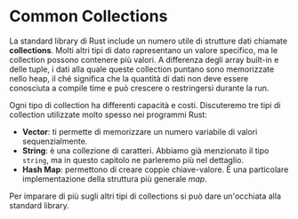 # Common Collections
La standard library di Rust include un numero utile di strutture dati chiamate **collections**. Molti altri tipi di dato rapresentano un valore specifico, ma le collection possono contenere più valori. A differenza degli array built-in e delle tuple, i dati alla quale queste collection puntano sono memorizzate nello heap, il ché significa che la quantità di dati non deve essere conosciuta a compile time e può crescere o restringersi durante la run.

Ogni tipo di collection ha differenti capacità e costi. Discuteremo tre tipi di collection utilizzate molto spesso nei programmi Rust:
- **Vector**: ti permette di memorizzare un numero variabile di valori sequenzialmente.
- **String**: è una collezione di caratteri. Abbiamo già menzionato il tipo ```string```, ma in questo capitolo ne parleremo più nel dettaglio.
- **Hash Map**: permettono di creare coppie chiave-valore. È una particolare implementazione della struttura più generale _map_.

Per imparare di più sugli altri tipi di collections si può dare un'occhiata alla standard library.